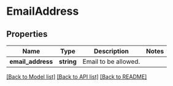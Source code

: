 # EmailAddress

## Properties
Name | Type | Description | Notes
------------ | ------------- | ------------- | -------------
**email_address** | **string** | Email to be allowed. | 

[[Back to Model list]](../README.md#documentation-for-models) [[Back to API list]](../README.md#documentation-for-api-endpoints) [[Back to README]](../README.md)


